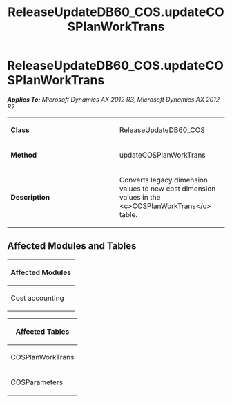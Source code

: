 ﻿---
title: ReleaseUpdateDB60_COS.updateCOSPlanWorkTrans
TOCTitle: ReleaseUpdateDB60_COS.updateCOSPlanWorkTrans
ms:assetid: 1b71c5e2-8717-a740-b4ed-d02de40b5e6d
ms:mtpsurl: https://msdn.microsoft.com/en-us/library/JJ718679(v=AX.60)
ms:contentKeyID: 49706962
ms.date: 05/18/2015
mtps_version: v=AX.60
---

# ReleaseUpdateDB60\_COS.updateCOSPlanWorkTrans 


_**Applies To:** Microsoft Dynamics AX 2012 R3, Microsoft Dynamics AX 2012 R2_

<table>
<colgroup>
<col style="width: 50%" />
<col style="width: 50%" />
</colgroup>
<tbody>
<tr class="odd">
<td><p><strong>Class</strong></p></td>
<td><p>ReleaseUpdateDB60_COS</p></td>
</tr>
<tr class="even">
<td><p><strong>Method</strong></p></td>
<td><p>updateCOSPlanWorkTrans</p></td>
</tr>
<tr class="odd">
<td><p><strong>Description</strong></p></td>
<td><p>Converts legacy dimension values to new cost dimension values in the &lt;c&gt;COSPlanWorkTrans&lt;/c&gt; table.</p></td>
</tr>
</tbody>
</table>


## Affected Modules and Tables

<table>
<colgroup>
<col style="width: 100%" />
</colgroup>
<thead>
<tr class="header">
<th><p>Affected Modules</p></th>
</tr>
</thead>
<tbody>
<tr class="odd">
<td><p>Cost accounting</p></td>
</tr>
</tbody>
</table>


<table>
<colgroup>
<col style="width: 100%" />
</colgroup>
<thead>
<tr class="header">
<th><p>Affected Tables</p></th>
</tr>
</thead>
<tbody>
<tr class="odd">
<td><p>COSPlanWorkTrans</p></td>
</tr>
<tr class="even">
<td><p>COSParameters</p></td>
</tr>
</tbody>
</table>

  


